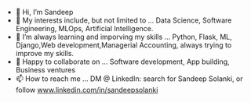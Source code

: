 - 👋 Hi, I’m Sandeep 
- 👀 My interests include, but not limited to ... Data Science, Software Engineering, MLOps, Artificial Intelligence.
- 🌱 I’m always learning and imporving my skills ... Python, Flask, ML, Django,Web development,Managerial Accounting, always trying to improve my skills. 
- 💞️ Happy to collaborate on ... Software development, App building, Business ventures
- 📫 How to reach me ... DM @ LinkedIn: search for Sandeep Solanki, or follow www.linkedin.com/in/sandeepsolanki

<!---
manoritesandeep/manoritesandeep is a ✨ special ✨ repository because its `README.md` (this file) appears on your GitHub profile.
You can click the Preview link to take a look at your changes.
--->
